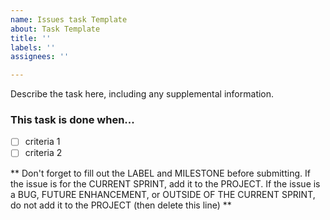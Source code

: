 ```yaml
---
name: Issues task Template
about: Task Template
title: ''
labels: ''
assignees: ''

---
```


Describe the task here, including any supplemental information.

### This task is done when...
 - [ ] criteria 1
 - [ ] criteria 2
 
 ** Don't forget to fill out the LABEL and MILESTONE before submitting. If the issue is for the CURRENT SPRINT, add it to the PROJECT. If the issue is a BUG, FUTURE ENHANCEMENT, or OUTSIDE OF THE CURRENT SPRINT, do not add it to the PROJECT (then delete this line) **
